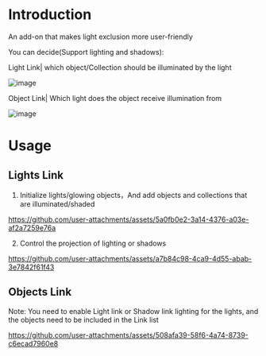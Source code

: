 # Introduction
An add-on that makes light exclusion more user-friendly

You can decide(Support lighting and shadows):

Light Link| which object/Collection should be illuminated by the light

![image](https://github.com/user-attachments/assets/9919be1a-88c9-4806-b572-3523c1b9eff1)


Object Link| Which light does the object receive illumination from

![image](https://github.com/user-attachments/assets/e9ac7f06-b0a4-4e04-8158-c52c38d06949)

# Usage

## Lights Link

1. Initialize lights/glowing objects，And add objects and collections that are illuminated/shaded

https://github.com/user-attachments/assets/5a0fb0e2-3a14-4376-a03e-af2a7259e76a

2. Control the projection of lighting or shadows

https://github.com/user-attachments/assets/a7b84c98-4ca9-4d55-abab-3e7842f61f43

## Objects Link

Note: You need to enable Light link or Shadow link lighting for the lights, and the objects need to be included in the Link list

https://github.com/user-attachments/assets/508afa39-58f6-4a74-8739-c6ecad7960e8

